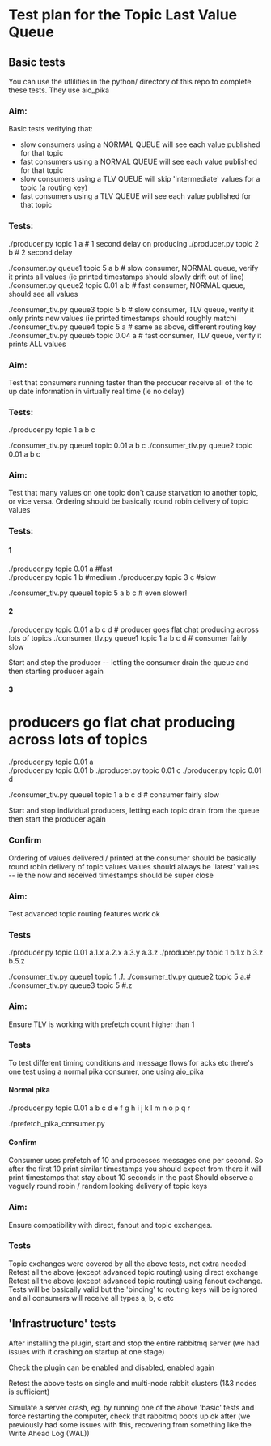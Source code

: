 # Test plan for the Topic Last Value Queue 


## Basic tests
You can use the utlilities in the python/ directory of this repo to complete these tests. They use aio_pika

### Aim:

Basic tests verifying that:

- slow consumers using a NORMAL QUEUE will see each value published for that topic
- fast consumers using a NORMAL QUEUE will see each value published for that topic
- slow consumers using a TLV QUEUE will skip 'intermediate' values for a topic (a routing key)
- fast consumers using a TLV QUEUE will see each value published for that topic

### Tests:

./producer.py topic 1 a  # 1 second delay on producing
./producer.py topic 2 b  # 2 second delay

./consumer.py queue1 topic 5 a b         # slow consumer, NORMAL queue, verify it prints all values (ie printed timestamps should slowly drift out of line)
./consumer.py queue2 topic 0.01 a b      # fast consumer, NORMAL queue, should see all values

./consumer_tlv.py queue3 topic 5 b     # slow consumer, TLV queue, verify it only prints new values (ie printed timestamps should roughly match)
./consumer_tlv.py queue4 topic 5 a     # same as above, different routing key
./consumer_tlv.py queue5 topic 0.04 a  # fast consumer, TLV queue, verify it prints ALL values


### Aim:

Test that consumers running faster than the producer receive all of the to up date information in virtually real time (ie no delay)

### Tests:

./producer.py topic 1 a b c     

./consumer_tlv.py queue1 topic 0.01 a b c
./consumer_tlv.py queue2 topic 0.01 a b c



### Aim:

Test that many values on one topic don't cause starvation to another topic, or vice versa. Ordering should be basically round robin delivery of topic values 

### Tests:

#### 1
./producer.py topic 0.01 a      #fast  
./producer.py topic 1 b      #medium
./producer.py topic 3 c      #slow

./consumer_tlv.py queue1 topic 5 a b c  # even slower!


#### 2

./producer.py topic 0.01 a b c d   # producer goes flat chat producing across lots of topics
./consumer_tlv.py queue1 topic 1 a b c d  # consumer fairly slow

Start and stop the producer -- letting the consumer drain the queue and then starting producer again


#### 3

 # producers go flat chat producing across lots of topics
./producer.py topic 0.01 a        
./producer.py topic 0.01 b
./producer.py topic 0.01 c
./producer.py topic 0.01 d

./consumer_tlv.py queue1 topic 1 a b c d  # consumer fairly slow

Start and stop individual producers, letting each topic drain from the queue then start the producer again


### Confirm
Ordering of values delivered / printed at the consumer should be basically round robin delivery of topic values
Values should always be 'latest' values -- ie the now and received timestamps should be super close



### Aim:

Test advanced topic routing features work ok


### Tests

./producer.py topic 0.01 a.1.x a.2.x a.3.y a.3.z 
./producer.py topic 1 b.1.x b.3.z b.5.z

./consumer_tlv.py queue1 topic 1 *.1.* 
./consumer_tlv.py queue2 topic 5 a.# 
./consumer_tlv.py queue3 topic 5 \#.z



### Aim:

Ensure TLV is working with prefetch count higher than 1


### Tests

To test different timing conditions and message flows for acks etc there's one test using a normal pika consumer, one using aio_pika

#### Normal pika

./producer.py topic 0.01 a b c d e f g h i j k l m n o p q r

./prefetch_pika_consumer.py

#### Confirm

Consumer uses prefetch of 10 and processes messages one per second. So after the first 10 print similar timestamps you should expect from there it will print timestamps that stay about 10 seconds in the past
Should observe a vaguely round robin / random looking delivery of topic keys


### Aim:

Ensure compatibility with direct, fanout and topic exchanges. 

### Tests

Topic exchanges were covered by all the above tests, not extra needed
Retest all the above (except advanced topic routing) using direct exchange
Retest all the above (except advanced topic routing) using fanout exchange. Tests will be basically valid but the 'binding' to routing keys will be ignored and all consumers will receive all types a, b, c etc



## 'Infrastructure' tests

After installing the plugin, start and stop the entire rabbitmq server (we had issues with it crashing on startup at one stage)

Check the plugin can be enabled and disabled, enabled again

Retest the above tests on single and multi-node rabbit clusters (1&3 nodes is sufficient)

Simulate a server crash, eg. by running one of the above 'basic' tests and force restarting the computer, check that rabbitmq boots up ok after (we previously had some issues with this, recovering from something like the Write Ahead Log (WAL))


